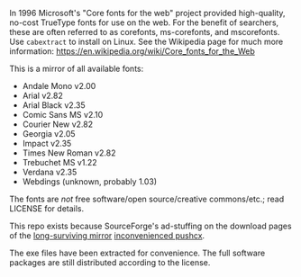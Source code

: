 In 1996 Microsoft's "Core fonts for the web" project provided high-quality,
no-cost TrueType fonts for use on the web. For the benefit of searchers, these
are often referred to as corefonts, ms-corefonts, and mscorefonts. Use
`cabextract` to install on Linux. See the Wikipedia page for much more
information: https://en.wikipedia.org/wiki/Core_fonts_for_the_Web

This is a mirror of all available fonts:

* Andale Mono v2.00
* Arial v2.82
* Arial Black v2.35
* Comic Sans MS v2.10
* Courier New v2.82
* Georgia v2.05
* Impact v2.35
* Times New Roman v2.82
* Trebuchet MS v1.22
* Verdana v2.35
* Webdings (unknown, probably 1.03)

The fonts are *not* free software/open source/creative commons/etc.; read
LICENSE for details.


This repo exists because SourceForge's ad-stuffing on the download pages of the
[long-surviving mirror](http://corefonts.sourceforge.net/) 
[inconvenienced pushcx](https://push.cx/2015/installing-you-need-a-budget-ynab-on-arch-linux).

The exe files have been extracted for convenience. The full software packages are still distributed according to the license.
